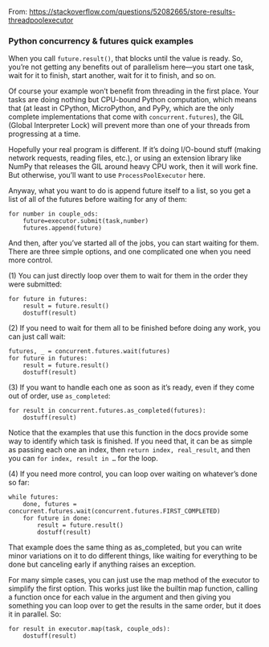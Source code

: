 From: https://stackoverflow.com/questions/52082665/store-results-threadpoolexecutor


### Python concurrency & futures quick examples

When you call `future.result()`, that blocks until the value is ready. So, you’re not getting any benefits out of parallelism here—you start one task, wait for it to finish, start another, wait for it to finish, and so on.

Of course your example won’t benefit from threading in the first place. Your tasks are doing nothing but CPU-bound Python computation, which means that (at least in CPython, MicroPython, and PyPy, which are the only complete implementations that come with `concurrent.futures`), the GIL (Global Interpreter Lock) will prevent more than one of your threads from progressing at a time.

Hopefully your real program is different. If it’s doing I/O-bound stuff (making network requests, reading files, etc.), or using an extension library like NumPy that releases the GIL around heavy CPU work, then it will work fine. But otherwise, you’ll want to use `ProcessPoolExecutor` here.

Anyway, what you want to do is append future itself to a list, so you get a list of all of the futures before waiting for any of them:

```
for number in couple_ods:
    future=executor.submit(task,number)
    futures.append(future)
```
And then, after you’ve started all of the jobs, you can start waiting for them. There are three simple options, and one complicated one when you need more control.

(1) You can just directly loop over them to wait for them in the order they were submitted:
```
for future in futures:
    result = future.result()
    dostuff(result)
```

(2) If you need to wait for them all to be finished before doing any work, you can just call wait:
```
futures, _ = concurrent.futures.wait(futures)
for future in futures:
    result = future.result()
    dostuff(result)
```
(3) If you want to handle each one as soon as it’s ready, even if they come out of order, use `as_completed`:
```
for result in concurrent.futures.as_completed(futures):
    dostuff(result)
```
Notice that the examples that use this function in the docs provide some way to identify which task is finished. If you need that, it can be as simple as passing each one an index, then `return index, real_result`, and then you can `for index, result in …` for the loop.

(4) If you need more control, you can loop over waiting on whatever’s done so far:
```
while futures:
    done, futures = concurrent.futures.wait(concurrent.futures.FIRST_COMPLETED)
    for future in done:
        result = future.result()
        dostuff(result)
```
That example does the same thing as as_completed, but you can write minor variations on it to do different things, like waiting for everything to be done but canceling early if anything raises an exception.

For many simple cases, you can just use the map method of the executor to simplify the first option. This works just like the builtin map function, calling a function once for each value in the argument and then giving you something you can loop over to get the results in the same order, but it does it in parallel. So:
```
for result in executor.map(task, couple_ods):
    dostuff(result)
```
